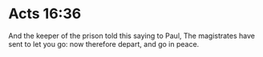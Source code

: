 # Acts 16:36

And the keeper of the prison told this saying to Paul, The magistrates have sent to let you go: now therefore depart, and go in peace.